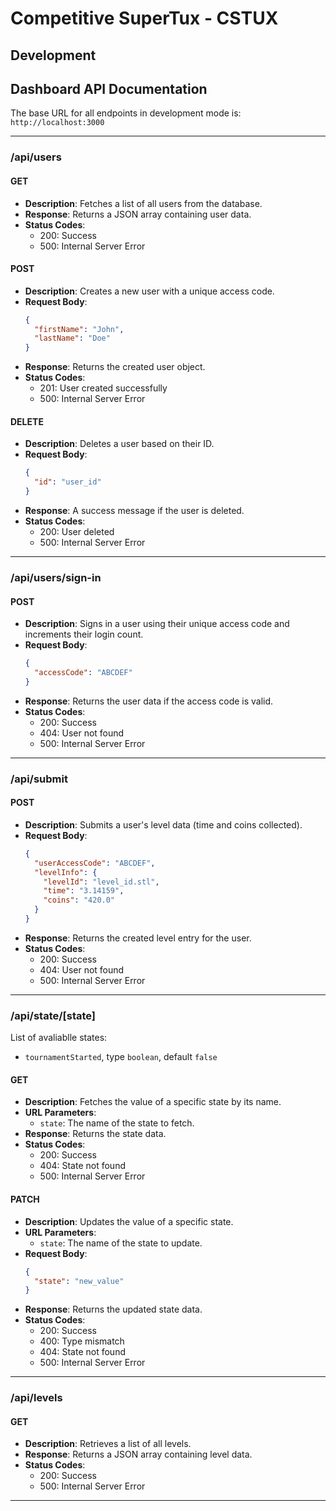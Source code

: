 # Competitive SuperTux - CSTUX 

## Development

## Dashboard API Documentation

The base URL for all endpoints in development mode is: `http://localhost:3000`

---

### **/api/users**
#### **GET**
- **Description**: Fetches a list of all users from the database.
- **Response**: Returns a JSON array containing user data.
- **Status Codes**:
  - 200: Success
  - 500: Internal Server Error

#### **POST**
- **Description**: Creates a new user with a unique access code.
- **Request Body**:
  ```json
  {
    "firstName": "John",
    "lastName": "Doe"
  }
  ```
- **Response**: Returns the created user object.
- **Status Codes**:
  - 201: User created successfully
  - 500: Internal Server Error

#### **DELETE**
- **Description**: Deletes a user based on their ID.
- **Request Body**:
  ```json
  {
    "id": "user_id"
  }
  ```
- **Response**: A success message if the user is deleted.
- **Status Codes**:
  - 200: User deleted
  - 500: Internal Server Error

---

### **/api/users/sign-in**
#### **POST**
- **Description**: Signs in a user using their unique access code and increments their login count.
- **Request Body**:
  ```json
  {
    "accessCode": "ABCDEF"
  }
  ```
- **Response**: Returns the user data if the access code is valid.
- **Status Codes**:
  - 200: Success
  - 404: User not found
  - 500: Internal Server Error

---

### **/api/submit**
#### **POST**
- **Description**: Submits a user's level data (time and coins collected).
- **Request Body**:
  ```json
  {
    "userAccessCode": "ABCDEF",
    "levelInfo": {
      "levelId": "level_id.stl",
      "time": "3.14159",
      "coins": "420.0"
    }
  }
  ```
- **Response**: Returns the created level entry for the user.
- **Status Codes**:
  - 200: Success
  - 404: User not found
  - 500: Internal Server Error

---

### **/api/state/[state]**

List of avaliablle states:

- `tournamentStarted`, type `boolean`, default `false`

#### **GET**
- **Description**: Fetches the value of a specific state by its name.
- **URL Parameters**:
  - `state`: The name of the state to fetch.
- **Response**: Returns the state data.
- **Status Codes**:
  - 200: Success
  - 404: State not found
  - 500: Internal Server Error

#### **PATCH**
- **Description**: Updates the value of a specific state.
- **URL Parameters**:
  - `state`: The name of the state to update.
- **Request Body**:
  ```json
  {
    "state": "new_value"
  }
  ```
- **Response**: Returns the updated state data.
- **Status Codes**:
  - 200: Success
  - 400: Type mismatch
  - 404: State not found
  - 500: Internal Server Error

---

### **/api/levels**
#### **GET**
- **Description**: Retrieves a list of all levels.
- **Response**: Returns a JSON array containing level data.
- **Status Codes**:
  - 200: Success
  - 500: Internal Server Error

---